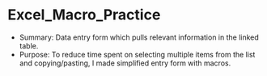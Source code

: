 # Excel_Macro_Practice
- Summary: Data entry form which pulls relevant information in the linked table.
- Purpose: To reduce time spent on selecting multiple items from the list and copying/pasting, I made simplified entry form with macros.
